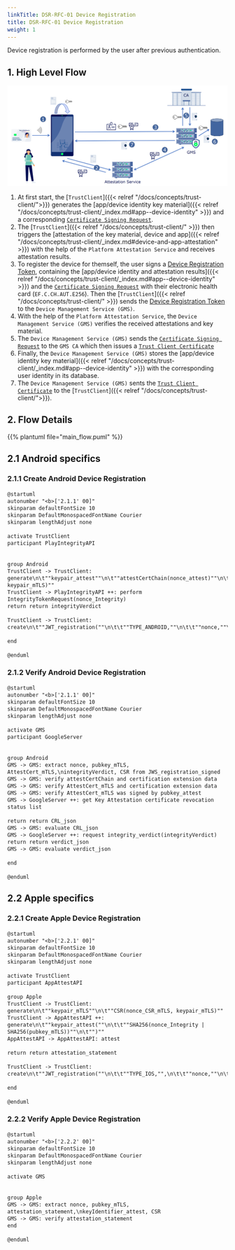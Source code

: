 ```yaml
---
linkTitle: DSR-RFC-01 Device Registration
title: DSR-RFC-01 Device Registration
weight: 1
---
```


Device registration is performed by the user after previous authentication.

## 1. High Level Flow

![registration_overview](device_registration.png)

1. At first start, the [`TrustClient`]({{< relref "/docs/concepts/trust-client/">}}) generates the [app/device identity key material]({{< relref "/docs/concepts/trust-client/_index.md#app--device-identity" >}}) and a corresponding [`Certificate Signing Request`](../dsr-rfc-04/#trust-client-certificate-signing-request-crl).
2. The [`TrustClient`]({{< relref "/docs/concepts/trust-client/" >}}) then triggers the [attestation of the key material, device and app]({{< relref "/docs/concepts/trust-client/_index.md#device-and-app-attestation" >}}) with the help of the `Platform Attestation Service` and receives attestation results.
3. To register the device for themself, the user signs a [Device Registration Token](../dsr-rfc-04/#device-registration-token-jwt_registration), containing the [app/device identity and attestation results]({{< relref "/docs/concepts/trust-client/_index.md#app--device-identity" >}}) and the [`Certificate Signing Request`](../dsr-rfc-04/#trust-client-certificate-signing-request-crl) with their electronic health card (`EF.C.CH.AUT.E256`). Then the [`TrustClient`]({{< relref "/docs/concepts/trust-client/" >}}) sends the [Device Registration Token](../dsr-rfc-04/#device-registration-token-jwt_registration) to the `Device Management Service (GMS)`.
4. With the help of the `Platform Attestation Service`, the `Device Management Service (GMS)` verifies the received attestations and key material.
5. The `Device Management Service (GMS)` sends the [`Certificate Signing Request`](../dsr-rfc-04/#trust-client-certificate-signing-request-crl) to the `GMS CA` which then issues a [`Trust Client Certificate`](../dsr-rfc-04/#trust-client-certificate-signing-request-crl)
6. Finally, the `Device Management Service (GMS)` stores the [app/device identity key material]({{< relref "/docs/concepts/trust-client/_index.md#app--device-identity" >}}) with the corresponding user identity in its database.
7. The `Device Management Service (GMS)` sents the [`Trust Client Certificate`](../dsr-rfc-04/#trust-client-certificate-signing-request-crl) to the [`TrustClient`]({{< relref "/docs/concepts/trust-client/">}}).

## 2. Flow Details

{{% plantuml file="main_flow.puml" %}}

## 2.1 Android specifics

### 2.1.1 Create Android Device Registration

```plantuml
@startuml
autonumber "<b>['2.1.1' 00]"
skinparam defaultFontSize 10
skinparam DefaultMonospacedFontName Courier
skinparam lengthAdjust none

activate TrustClient
participant PlayIntegrityAPI


group Android
TrustClient -> TrustClient: generate\n\t""keypair_attest""\n\t""attestCertChain(nonce_attest)""\n\t""keypair_mTLS""\n\t""keypair_mTLS_cert(nonce_keypair_mTLS)""\n\t""CSR(nonce_CSR_mTLS, keypair_mTLS)""
TrustClient -> PlayIntegrityAPI ++: perform IntegrityTokenRequest(nonce_Integrity)
return return integrityVerdict

TrustClient -> TrustClient: create\n\t""JWT_registration(""\n\t\t""TYPE_ANDROID,""\n\t\t""nonce,""\n\t\t""pubkey_mTLS,""\n\t\t""keypair_mTLS_cert,""\n\t\t""pubkey_attest,""\n\t\t""attestCertChain""\n\t\t""integrityVerdict,""\n\t\t""CSR""\n\t"")""

end

@enduml
```


### 2.1.2 Verify Android Device Registration

```plantuml
@startuml
autonumber "<b>['2.1.1' 00]"
skinparam defaultFontSize 10
skinparam DefaultMonospacedFontName Courier
skinparam lengthAdjust none

activate GMS
participant GoogleServer


group Android
GMS -> GMS: extract nonce, pubkey_mTLS, AttestCert_mTLS,\nintegrityVerdict, CSR from JWS_registration_signed
GMS -> GMS: verify attestCertChain and certification extension data
GMS -> GMS: verify AttestCert_mTLS and certification extension data
GMS -> GMS: verify AttestCert_mTLS was signed by pubkey_attest
GMS -> GoogleServer ++: get Key Attestation certificate revocation status list

return return CRL_json
GMS -> GMS: evaluate CRL_json
GMS -> GoogleServer ++: request integrity_verdict(integrityVerdict)
return return verdict_json
GMS -> GMS: evaluate verdict_json

end

@enduml
```

## 2.2 Apple specifics

### 2.2.1 Create Apple Device Registration

```plantuml
@startuml
autonumber "<b>['2.2.1' 00]"
skinparam defaultFontSize 10
skinparam DefaultMonospacedFontName Courier
skinparam lengthAdjust none

activate TrustClient
participant AppAttestAPI

group Apple
TrustClient -> TrustClient: generate\n\t""keypair_mTLS""\n\t""CSR(nonce_CSR_mTLS, keypair_mTLS)""
TrustClient -> AppAttestAPI ++: generate\n\t""keypair_attest(""\n\t\t""SHA256(nonce_Integrity | SHA256(pubkey_mTLS))""\n\t"")""
AppAttestAPI -> AppAttestAPI: attest

return return attestation_statement

TrustClient -> TrustClient: create\n\t""JWT_registration(""\n\t\t""TYPE_IOS,"",\n\t\t""nonce,""\n\t\t""pubkey_mTLS,""\n\t\t""attestation_statement,""\n\t\t""keyIdentifier_attest,""\n\t\t""CSR""\n\t"")""

end

@enduml
```

### 2.2.2 Verify Apple Device Registration

```plantuml
@startuml
autonumber "<b>['2.2.2' 00]"
skinparam defaultFontSize 10
skinparam DefaultMonospacedFontName Courier
skinparam lengthAdjust none

activate GMS


group Apple
GMS -> GMS: extract nonce, pubkey_mTLS, attestation_statement,\nkeyIdentifier_attest, CSR
GMS -> GMS: verify attestation_statement
end

@enduml
```
